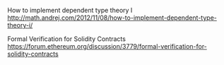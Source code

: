 
How to implement dependent type theory I
http://math.andrej.com/2012/11/08/how-to-implement-dependent-type-theory-i/

Formal Verification for Solidity Contracts
https://forum.ethereum.org/discussion/3779/formal-verification-for-solidity-contracts


